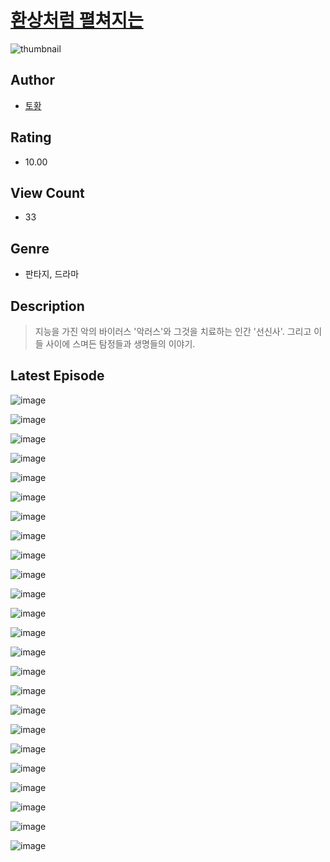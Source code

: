 # [환상처럼 펼쳐지는](https://comic.naver.com/bestChallenge/list?titleId=810803)
![thumbnail](https://image-comic.pstatic.net/user_contents_data/challenge_comic/2023/05/24/365459/upload_3474869483240580453_480x623.jpeg)

## Author
- [토황](https://comic.naver.com/artistTitle?id=365459)

## Rating
- 10.00

## View Count
- 33

## Genre
- 판타지, 드라마

## Description
> 지능을 가진 악의 바이러스 '악러스'와 그것을 치료하는 인간 '선신사'. 그리고 이들 사이에 스며든 탐정들과 생명들의 이야기.


## Latest Episode
![image](https://image-comic.pstatic.net/user_contents_data/challenge_comic/2023/05/24/365459/upload_7219660946841088566.jpeg)

![image](https://image-comic.pstatic.net/user_contents_data/challenge_comic/2023/05/24/365459/upload_3847821417852122979.jpeg)

![image](https://image-comic.pstatic.net/user_contents_data/challenge_comic/2023/05/24/365459/upload_3834081915518071862.jpeg)

![image](https://image-comic.pstatic.net/user_contents_data/challenge_comic/2023/05/24/365459/upload_3559079777400075107.jpeg)

![image](https://image-comic.pstatic.net/user_contents_data/challenge_comic/2023/05/24/365459/upload_7365413312797226851.jpeg)

![image](https://image-comic.pstatic.net/user_contents_data/challenge_comic/2023/05/24/365459/upload_3544670693959754850.jpeg)

![image](https://image-comic.pstatic.net/user_contents_data/challenge_comic/2023/05/24/365459/upload_3546929279805174117.jpeg)

![image](https://image-comic.pstatic.net/user_contents_data/challenge_comic/2023/05/24/365459/upload_3834364498612872550.jpeg)

![image](https://image-comic.pstatic.net/user_contents_data/challenge_comic/2023/05/24/365459/upload_3631644464620385847.jpeg)

![image](https://image-comic.pstatic.net/user_contents_data/challenge_comic/2023/05/24/365459/upload_4122256237984573030.jpeg)

![image](https://image-comic.pstatic.net/user_contents_data/challenge_comic/2023/05/24/365459/upload_3760843459597972528.jpeg)

![image](https://image-comic.pstatic.net/user_contents_data/challenge_comic/2023/05/24/365459/upload_3630245671839281209.jpeg)

![image](https://image-comic.pstatic.net/user_contents_data/challenge_comic/2023/05/24/365459/upload_3691039876479923298.jpeg)

![image](https://image-comic.pstatic.net/user_contents_data/challenge_comic/2023/05/24/365459/upload_3544394918340670777.jpeg)

![image](https://image-comic.pstatic.net/user_contents_data/challenge_comic/2023/05/24/365459/upload_7077517002640941925.jpeg)

![image](https://image-comic.pstatic.net/user_contents_data/challenge_comic/2023/05/24/365459/upload_7220173138753564720.jpeg)

![image](https://image-comic.pstatic.net/user_contents_data/challenge_comic/2023/05/24/365459/upload_4120900536677708856.jpeg)

![image](https://image-comic.pstatic.net/user_contents_data/challenge_comic/2023/05/24/365459/upload_7378079484113794100.jpeg)

![image](https://image-comic.pstatic.net/user_contents_data/challenge_comic/2023/05/24/365459/upload_3474638597928412470.jpeg)

![image](https://image-comic.pstatic.net/user_contents_data/challenge_comic/2023/05/24/365459/upload_4062917983472005222.jpeg)

![image](https://image-comic.pstatic.net/user_contents_data/challenge_comic/2023/05/24/365459/upload_3847028682886951014.jpeg)

![image](https://image-comic.pstatic.net/user_contents_data/challenge_comic/2023/05/24/365459/upload_3617342889214228278.jpeg)

![image](https://image-comic.pstatic.net/user_contents_data/challenge_comic/2023/05/24/365459/upload_3474915679103433015.jpeg)

![image](https://image-comic.pstatic.net/user_contents_data/challenge_comic/2023/05/24/365459/upload_3761688974647714149.jpeg)
